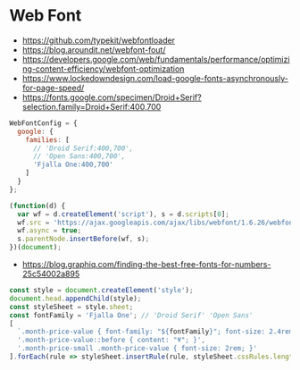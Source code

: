 # Web Font

- https://github.com/typekit/webfontloader
- https://blog.aroundit.net/webfont-fout/
- https://developers.google.com/web/fundamentals/performance/optimizing-content-efficiency/webfont-optimization
- https://www.lockedowndesign.com/load-google-fonts-asynchronously-for-page-speed/
- https://fonts.google.com/specimen/Droid+Serif?selection.family=Droid+Serif:400,700

```js
WebFontConfig = {
  google: {
    families: [
      // 'Droid Serif:400,700',
      // 'Open Sans:400,700',
      'Fjalla One:400,700'
    ]
  }
};

(function(d) {
  var wf = d.createElement('script'), s = d.scripts[0];
  wf.src = 'https://ajax.googleapis.com/ajax/libs/webfont/1.6.26/webfont.js';
  wf.async = true;
  s.parentNode.insertBefore(wf, s);
})(document);
```

- https://blog.graphiq.com/finding-the-best-free-fonts-for-numbers-25c54002a895

```js
const style = document.createElement('style');
document.head.appendChild(style);
const styleSheet = style.sheet;
const fontFamily = 'Fjalla One'; // 'Droid Serif' 'Open Sans'
[
  `.month-price-value { font-family: "${fontFamily}"; font-size: 2.4rem; }`,
  '.month-price-value::before { content: "¥"; }',
  '.month-price-small .month-price-value { font-size: 2rem; }'
].forEach(rule => styleSheet.insertRule(rule, styleSheet.cssRules.length));
```
